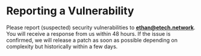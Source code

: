 # Reporting a Vulnerability

Please report (suspected) security vulnerabilities to
**[ethan@etech.network](mailto:ethan@etech.network)**. You will receive a response from
us within 48 hours. If the issue is confirmed, we will release a patch as soon
as possible depending on complexity but historically within a few days.
